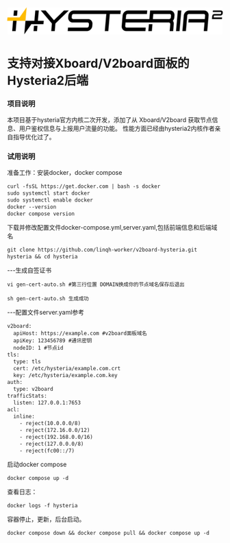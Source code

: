 # ![Hysteria 2](logo.svg)

# 支持对接Xboard/V2board面板的Hysteria2后端

### 项目说明

本项目基于hysteria官方内核二次开发，添加了从 Xboard/V2board 获取节点信息、用户鉴权信息与上报用户流量的功能。
性能方面已经由hysteria2内核作者亲自指导优化过了。

### 试用说明

准备工作：安装docker，docker compose

```
curl -fsSL https://get.docker.com | bash -s docker
sudo systemctl start docker
sudo systemctl enable docker
docker --version
docker compose version
```

下载并修改配置文件docker-compose.yml,server.yaml,包括前端信息和后端域名

```
git clone https://github.com/linqh-worker/v2board-hysteria.git hysteria && cd hysteria
```

---生成自签证书

```
vi gen-cert-auto.sh #第三行位置 DOMAIN换成你的节点域名保存后退出

sh gen-cert-auto.sh 生成成功
```

---配置文件server.yaml参考

```
v2board:
  apiHost: https://example.com #v2board面板域名
  apiKey: 123456789 #通讯密钥
  nodeID: 1 #节点id
tls:
  type: tls
  cert: /etc/hysteria/example.com.crt
  key: /etc/hysteria/example.com.key
auth:
  type: v2board
trafficStats:
  listen: 127.0.0.1:7653
acl: 
  inline: 
	- reject(10.0.0.0/8)
    - reject(172.16.0.0/12)
    - reject(192.168.0.0/16)
    - reject(127.0.0.0/8)
    - reject(fc00::/7)
```

启动docker compose

```
docker compose up -d
```

查看日志：

```
docker logs -f hysteria
```

容器停止，更新，后台启动。

```
docker compose down && docker compose pull && docker compose up -d
```
